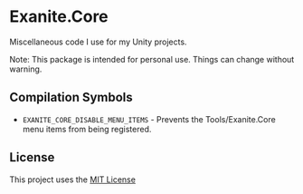 # Exanite.Core

Miscellaneous code I use for my Unity projects.

Note: This package is intended for personal use. Things can change without warning.

## Compilation Symbols

- `EXANITE_CORE_DISABLE_MENU_ITEMS` - Prevents the Tools/Exanite.Core menu items from being registered.

## License

This project uses the [MIT License](https://github.com/Exanite/Exanite.Core/blob/main/LICENSE.md)

